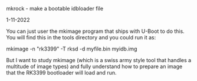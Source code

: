 mkrock - make a bootable idbloader file

1-11-2022

You can just user the mkimage program that ships with U-Boot to do this.
You will find this in the tools directory and you could run it as:

mkimage -n "rk3399" -T rksd -d myfile.bin myidb.img

But I want to study mkimage (which is a swiss army style tool that handles
a multitude of image types) and fully understand how to prepare an image
that the RK3399 bootloader will load and run.


